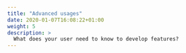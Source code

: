 ```yaml
---
title: "Advanced usages"
date: 2020-01-07T16:08:22+01:00
weight: 5
description: >
  What does your user need to know to develop features?
---
```


